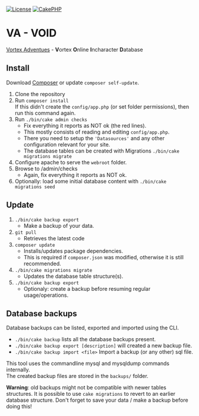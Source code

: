 [![License](https://img.shields.io/:license-ISC-blue.svg)](https://tldrlegal.com/license/-isc-license)
[![CakePHP](https://img.shields.io/badge/powered%20by-CakePHP-red.svg)](https://cakephp.org)
# VA - VOID

[Vortex Adventues](http://www.the-vortex.nl) - **V**ortex **O**nline **I**ncharacter **D**atabase

## Install

Download [Composer](https://getcomposer.org/doc/00-intro.md) or update `composer self-update`.

1. Clone the repository
2. Run `composer install`  
   If this didn't create the `config/app.php` (or set folder permissions),
   then run this command again.
3. Run `./bin/cake admin checks`
   * Fix everything it reports as NOT ok (the red lines).
   * This mostly consists of reading and editing `config/app.php`.
   * There you need to setup the `'Datasources'` and any other configuration
     relevant for your site.
   * The database tables can be created with Migrations
     `./bin/cake migrations migrate`
4. Configure apache to serve the `webroot` folder.
5. Browse to /admin/checks
   * Again, fix everything it reports as NOT ok.
6. Optionally: load some initial database content with
   `./bin/cake migrations seed`


## Update

1. `./bin/cake backup export`
   * Make a backup of your data.
2. `git pull`
   * Retrieves the latest code
3. `composer update`
   * Installs/updates package dependencies.
   * This is required if `composer.json` was modified, otherwise it is still recommended.
4. `./bin/cake migrations migrate`
   * Updates the database table structure(s).
5. `./bin/cake backup export`
   * Optionaly: create a backup before resuming regular usage/operations.


## Database backups

Database backups can be listed, exported and imported using the CLI.
* `./bin/cake backup` lists all the database backups present.
* `./bin/cake backup export [description]` will created a new backup file.
* `./bin/cake backup import <file>` Import a backup (or any other) sql file.

This tool uses the commandline mysql and mysqldump commands internally.  
The created backup files are stored in the `backups/` folder.

**Warning**: old backups might not be compatible with newer tables structures.  It is possible to use `cake migrations` to revert to an earlier database structure.  Don't forget to save your data / make a backup before doing this!
